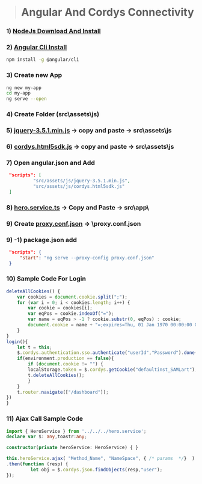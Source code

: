 ># Angular And Cordys Connectivity
### 1) [NodeJs Download And Install](https://nodejs.org/en/download/)
### 2) [Angular Cli Install](https://cli.angular.io/) 
```bash
npm install -g @angular/cli
```
### 3) Create new App 
```bash
ng new my-app
cd my-app
ng serve --open
```
### 4) Create Folder (src\assets\js)
### 5) [jquery-3.5.1.min.js](https://raw.githubusercontent.com/dhananjay431/AngularAndCordysConnectivity/master/jquery-3.5.1.min.js)  -> copy and paste -> src\assets\js
### 6) [cordys.html5sdk.js](https://raw.githubusercontent.com/dhananjay431/AngularAndCordysConnectivity/master/cordys.html5sdk.js) -> copy and paste -> src\assets\js
### 7) Open angular.json and Add 
```json
 "scripts": [
          "src/assets/js/jquery-3.5.1.min.js",
          "src/assets/js/cordys.html5sdk.js"
 ]
```

### 8) [hero.service.ts](https://raw.githubusercontent.com/dhananjay431/AngularAndCordysConnectivity/master/hero.service.ts) -> Copy and Paste -> src\app\
### 9) Create [proxy.conf.json](https://raw.githubusercontent.com/dhananjay431/AngularAndCordysConnectivity/master/proxy.conf.json) -> \proxy.conf.json

### 9) -1) package.json add 
```json
 "scripts": {
     "start": "ng serve --proxy-config proxy.conf.json"
 }
```

### 10) Sample Code For Login 
```ts
deleteAllCookies() {
    var cookies = document.cookie.split(";");
    for (var i = 0; i < cookies.length; i++) {
        var cookie = cookies[i];
        var eqPos = cookie.indexOf("=");
        var name = eqPos > -1 ? cookie.substr(0, eqPos) : cookie;
        document.cookie = name + "=;expires=Thu, 01 Jan 1970 00:00:00 GMT";
    }
}
login(){
    let t = this;
    $.cordys.authentication.sso.authenticate("userId","Password").done(function (resp) {
    if(environment.production == false){
        if (document.cookie != "") {
        localStorage.token = $.cordys.getCookie("defaultinst_SAMLart");
        t.deleteAllCookies();
        }
    }
    t.router.navigate(["/dashboard"]);
})
}
```
### 11) Ajax Call Sample Code
```ts
import { HeroService } from '../../../hero.service';
declare var $: any,toastr:any;

constructor(private heroService: HeroService) { }

this.heroService.ajax( "Method_Name", "NameSpace", { /* params  */}  )
.then(function (resp) {
		 let obj = $.cordys.json.findObjects(resp,"user");
});
```